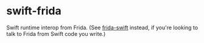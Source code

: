 # swift-frida

Swift runtime interop from Frida. (See [frida-swift](https://github.com/frida/frida-swift) instead, if you're looking to talk to Frida from Swift code you write.)
